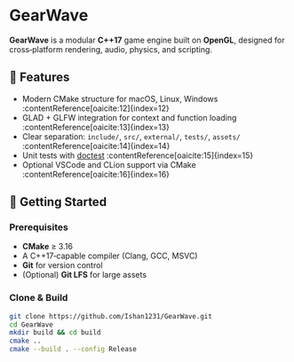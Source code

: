 # GearWave

**GearWave** is a modular **C++17** game engine built on **OpenGL**, designed for cross‑platform rendering, audio, physics, and scripting.

## 📝 Features

- Modern CMake structure for macOS, Linux, Windows :contentReference[oaicite:12]{index=12}  
- GLAD + GLFW integration for context and function loading :contentReference[oaicite:13]{index=13}  
- Clear separation: `include/`, `src/`, `external/`, `tests/`, `assets/` :contentReference[oaicite:14]{index=14}  
- Unit tests with [doctest](https://github.com/onqtam/doctest) :contentReference[oaicite:15]{index=15}  
- Optional VSCode and CLion support via CMake :contentReference[oaicite:16]{index=16}

## 🚀 Getting Started

### Prerequisites

- **CMake** ≥ 3.16  
- A C++17‑capable compiler (Clang, GCC, MSVC)  
- **Git** for version control  
- (Optional) **Git LFS** for large assets  

### Clone & Build

```bash
git clone https://github.com/Ishan1231/GearWave.git
cd GearWave
mkdir build && cd build
cmake ..
cmake --build . --config Release
